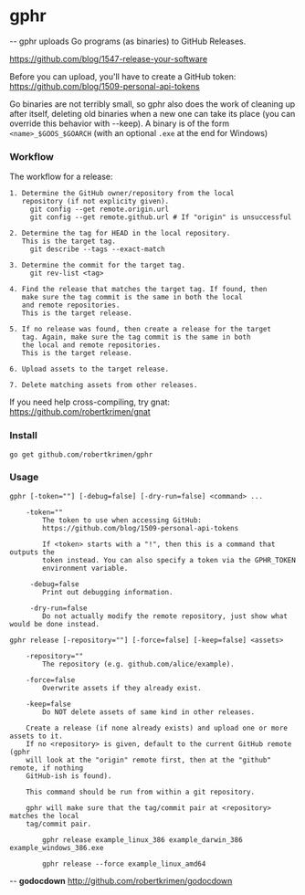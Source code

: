 # gphr
--
gphr uploads Go programs (as binaries) to GitHub Releases.

https://github.com/blog/1547-release-your-software

Before you can upload, you'll have to create a GitHub token:
https://github.com/blog/1509-personal-api-tokens

Go binaries are not terribly small, so gphr also does the work of cleaning up
after itself, deleting old binaries when a new one can take its place (you can
override this behavior with --keep). A binary is of the form
`<name>_$GOOS_$GOARCH` (with an optional `.exe` at the end for Windows)


### Workflow

The workflow for a release:

    1. Determine the GitHub owner/repository from the local
       repository (if not explicity given).
         git config --get remote.origin.url
         git config --get remote.github.url # If "origin" is unsuccessful

    2. Determine the tag for HEAD in the local repository.
       This is the target tag.
         git describe --tags --exact-match

    3. Determine the commit for the target tag.
         git rev-list <tag>

    4. Find the release that matches the target tag. If found, then
       make sure the tag commit is the same in both the local
       and remote repositories.
       This is the target release.

    5. If no release was found, then create a release for the target
       tag. Again, make sure the tag commit is the same in both
       the local and remote repositories.
       This is the target release.

    6. Upload assets to the target release.

    7. Delete matching assets from other releases.

If you need help cross-compiling, try gnat: https://github.com/robertkrimen/gnat

### Install

    go get github.com/robertkrimen/gphr

### Usage

    gphr [-token=""] [-debug=false] [-dry-run=false] <command> ...

        -token=""
            The token to use when accessing GitHub:
            https://github.com/blog/1509-personal-api-tokens

            If <token> starts with a "!", then this is a command that outputs the
            token instead. You can also specify a token via the GPHR_TOKEN
            environment variable.

         -debug=false
            Print out debugging information.

         -dry-run=false
            Do not actually modify the remote repository, just show what would be done instead.

    gphr release [-repository=""] [-force=false] [-keep=false] <assets>

        -repository=""
            The repository (e.g. github.com/alice/example).

        -force=false
            Overwrite assets if they already exist.

        -keep=false
            Do NOT delete assets of same kind in other releases.

        Create a release (if none already exists) and upload one or more assets to it.
        If no <repository> is given, default to the current GitHub remote (gphr
        will look at the "origin" remote first, then at the "github" remote, if nothing
        GitHub-ish is found).

        This command should be run from within a git repository.

        gphr will make sure that the tag/commit pair at <repository> matches the local
        tag/commit pair.

            gphr release example_linux_386 example_darwin_386 example_windows_386.exe

            gphr release --force example_linux_amd64

--
**godocdown** http://github.com/robertkrimen/godocdown
